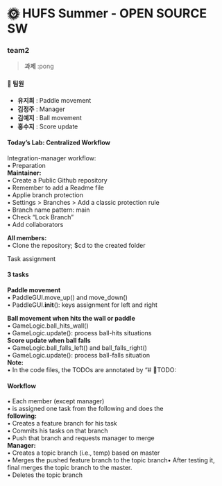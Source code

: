 # 🌞 HUFS Summer - OPEN SOURCE SW
### team2

> **과제** :pong

#### 👥 팀원
- **유지희** : Paddle movement
- **김정주** : Manager
- **김예지** : Ball movement
- **홍수지** : Score update 

#### Today’s Lab: Centralized Workflow
Integration-manager workflow:<br />
• Preparation<br />
**Maintainer:**<br />
• Create a Public Github repository<br />
• Remember to add a Readme file<br />
• Applie branch protection<br />
• Settings > Branches > Add a classic protection rule<br />
• Branch name pattern: main<br />
• Check “Lock Branch”<br />
• Add collaborators<br />

**All members:**<br />
• Clone the repository; $cd to the created folder<br />

Task assignment<br />
#### 3 tasks<br />
**Paddle movement**<br />
• PaddleGUI.move_up() and move_down()<br />
• PaddleGUI.__init__(): keys assignment for left and right<br />

**Ball movement when hits the wall or paddle**<br />
• GameLogic.ball_hits_wall()<br />
• GameLogic.update(): process ball-hits situations<br />
**Score update when ball falls**<br />
• GameLogic.ball_falls_left() and ball_falls_right()<br />
• GameLogic.update(): process ball-falls situation<br />
**Note:**<br />
• In the code files, the TODOs are annotated by “# TODO:<br />

#### Workflow<br />
• Each member (except manager)<br />
• is assigned one task from the following and does the<br />
**following:**<br />
• Creates a feature branch for his task<br />
• Commits his tasks on that branch<br />
• Push that branch and requests manager to merge<br />
**Manager:**<br />
• Creates a topic branch (i.e., temp) based on master<br />
• Merges the pushed feature branch to the topic branch• After testing it, final merges the topic branch to the
master.<br />
• Deletes the topic branch
